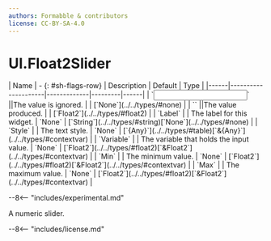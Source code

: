 ```yaml
---
authors: Formabble & contributors
license: CC-BY-SA-4.0
---
```



# UI.Float2Slider

<div class="sh-parameters" markdown="1">
| Name | - {: #sh-flags-row} | Description | Default | Type |
|------|---------------------|-------------|---------|------|
| `<input>` ||The value is ignored. | | [`None`](../../types/#none) |
| `<output>` ||The value produced. | | [`Float2`](../../types/#float2) |
| `Label` |  | The label for this widget. | `None` | [`String`](../../types/#string)[`None`](../../types/#none) |
| `Style` |  | The text style. | `None` | [`{Any}`](../../types/#table)[`&{Any}`](../../types/#contextvar) |
| `Variable` |  | The variable that holds the input value. | `None` | [`Float2`](../../types/#float2)[`&Float2`](../../types/#contextvar) |
| `Min` |  | The minimum value. | `None` | [`Float2`](../../types/#float2)[`&Float2`](../../types/#contextvar) |
| `Max` |  | The maximum value. | `None` | [`Float2`](../../types/#float2)[`&Float2`](../../types/#contextvar) |

</div>

--8<-- "includes/experimental.md"

A numeric slider.

--8<-- "includes/license.md"

